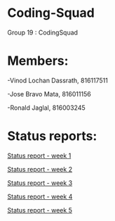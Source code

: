 # Coding-Squad
Group 19 : CodingSquad 

# Members: 

-Vinod Lochan Dassrath, 816117511 

-Jose Bravo Mata, 816011156 

-Ronald Jaglal, 816003245

# Status reports:

[Status report - week 1](https://github.com/ronaldjaglal/Coding-Squad/blob/master/Status%20rep/G19_CodingSquad_Report_Wk1.docx)

[Status report - week 2](https://github.com/ronaldjaglal/Coding-Squad/blob/master/Status%20rep/G19_CodingSquad_Report_Wk2.docx)

[Status report - week 3](https://github.com/ronaldjaglal/Coding-Squad/blob/master/Status%20rep/G19_CodingSquad_Report_Wk3.docx)

[Status report - week 4](https://github.com/ronaldjaglal/Coding-Squad/blob/master/Status%20rep/G19_CodingSquad_Report_Wk4.docx)

[Status report - week 5](https://github.com/ronaldjaglal/Coding-Squad/blob/master/Status%20rep/G19_CodingSquad_Report_Wk5.docx)
